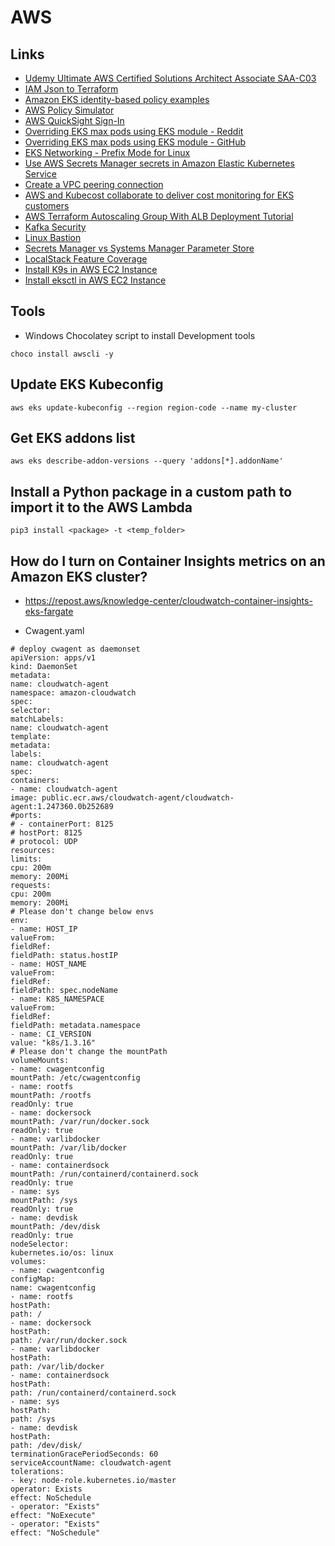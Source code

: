# AWS

## Links

* [Udemy Ultimate AWS Certified Solutions Architect Associate SAA-C03](https://www.udemy.com/course/aws-certified-solutions-architect-associate-saa-c03/)
* [IAM Json to Terraform](https://flosell.github.io/iam-policy-json-to-terraform/)
* [Amazon EKS identity-based policy examples](https://docs.aws.amazon.com/eks/latest/userguide/security_iam_id-based-policy-examples.html)
* [AWS Policy Simulator](https://policysim.aws.amazon.com/home/index.jsp?#groups)
* [AWS QuickSight Sign-In](https://docs.aws.amazon.com/quicksight/latest/user/signing-in.html)
* [Overriding EKS max pods using EKS module - Reddit](https://www.reddit.com/r/Terraform/comments/14ti9k1/overriding_eks_max_pods_using_eks_module/?rdt=41501)
* [Overriding EKS max pods using EKS module - GitHub](https://github.com/bottlerocket-os/bottlerocket/issues/3449)
* [EKS Networking - Prefix Mode for Linux](https://aws.github.io/aws-eks-best-practices/networking/prefix-mode/index_linux/)
* [Use AWS Secrets Manager secrets in Amazon Elastic Kubernetes Service](https://docs.aws.amazon.com/secretsmanager/latest/userguide/integrating_csi_driver.html)
* [Create a VPC peering connection](https://docs.aws.amazon.com/vpc/latest/peering/create-vpc-peering-connection.html)
* [AWS and Kubecost collaborate to deliver cost monitoring for EKS customers](https://aws.amazon.com/pt/blogs/containers/aws-and-kubecost-collaborate-to-deliver-cost-monitoring-for-eks-customers/)
* [AWS Terraform Autoscaling Group With ALB Deployment Tutorial](https://devopscube.com/terraform-autoscaling-group/)
* [Kafka Security](https://medium.com/@stephane.maarek/introduction-to-apache-kafka-security-c8951d410adf)
* [Linux Bastion](https://aws.amazon.com/pt/solutions/implementations/linux-bastion/)
* [Secrets Manager vs Systems Manager Parameter Store](https://tutorialsdojo.com/aws-secrets-manager-vs-systems-manager-parameter-store/)
* [LocalStack Feature Coverage](https://docs.localstack.cloud/user-guide/aws/feature-coverage/)
* [Install K9s in AWS EC2 Instance](https://linux.how2shout.com/how-to-install-k9s-in-amazon-linux-2023/)
* [Install eksctl in AWS EC2 Instance](https://blog.knoldus.com/how-to-install-eksctl-the-official-cli-for-amazon-eks/)

## Tools

* Windows Chocolatey script to install Development tools

```
choco install awscli -y
```

## Update EKS Kubeconfig

```
aws eks update-kubeconfig --region region-code --name my-cluster
```

## Get EKS addons list

```
aws eks describe-addon-versions --query 'addons[*].addonName'
```

## Install a Python package in a custom path to import it to the AWS Lambda

```
pip3 install <package> -t <temp_folder>
```

## How do I turn on Container Insights metrics on an Amazon EKS cluster?

* https://repost.aws/knowledge-center/cloudwatch-container-insights-eks-fargate

* Cwagent.yaml
```
# deploy cwagent as daemonset
apiVersion: apps/v1
kind: DaemonSet
metadata:
name: cloudwatch-agent
namespace: amazon-cloudwatch
spec:
selector:
matchLabels:
name: cloudwatch-agent
template:
metadata:
labels:
name: cloudwatch-agent
spec:
containers:
- name: cloudwatch-agent
image: public.ecr.aws/cloudwatch-agent/cloudwatch-agent:1.247360.0b252689
#ports:
# - containerPort: 8125
# hostPort: 8125
# protocol: UDP
resources:
limits:
cpu: 200m
memory: 200Mi
requests:
cpu: 200m
memory: 200Mi
# Please don't change below envs
env:
- name: HOST_IP
valueFrom:
fieldRef:
fieldPath: status.hostIP
- name: HOST_NAME
valueFrom:
fieldRef:
fieldPath: spec.nodeName
- name: K8S_NAMESPACE
valueFrom:
fieldRef:
fieldPath: metadata.namespace
- name: CI_VERSION
value: "k8s/1.3.16"
# Please don't change the mountPath
volumeMounts:
- name: cwagentconfig
mountPath: /etc/cwagentconfig
- name: rootfs
mountPath: /rootfs
readOnly: true
- name: dockersock
mountPath: /var/run/docker.sock
readOnly: true
- name: varlibdocker
mountPath: /var/lib/docker
readOnly: true
- name: containerdsock
mountPath: /run/containerd/containerd.sock
readOnly: true
- name: sys
mountPath: /sys
readOnly: true
- name: devdisk
mountPath: /dev/disk
readOnly: true
nodeSelector:
kubernetes.io/os: linux
volumes:
- name: cwagentconfig
configMap:
name: cwagentconfig
- name: rootfs
hostPath:
path: /
- name: dockersock
hostPath:
path: /var/run/docker.sock
- name: varlibdocker
hostPath:
path: /var/lib/docker
- name: containerdsock
hostPath:
path: /run/containerd/containerd.sock
- name: sys
hostPath:
path: /sys
- name: devdisk
hostPath:
path: /dev/disk/
terminationGracePeriodSeconds: 60
serviceAccountName: cloudwatch-agent
tolerations:
- key: node-role.kubernetes.io/master
operator: Exists
effect: NoSchedule
- operator: "Exists"
effect: "NoExecute"
- operator: "Exists"
effect: "NoSchedule"
```